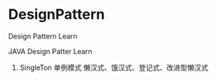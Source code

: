 # DesignPattern
Design Pattern Learn

JAVA Design Patter Learn
1. SingleTon 单例模式
    懒汉式、饿汉式、登记式、改进型懒汉式

